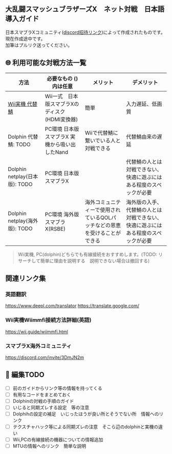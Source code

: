 ## 大乱闘スマッシュブラザーズX　ネット対戦　日本語導入ガイド
日本スマブラXコミュニティ([discord招待リンク](https://discord.gg/emdC7PfjW3))によって作成されたものです。  
現在作成途中です。  
加筆はプルリク送ってください。

## :globe_with_meridians: 利用可能な対戦方法一覧
方法 | 必要なもの ()内は任意 | メリット | デメリット 
---|---|---|---
[Wii実機 代替鯖](mds/wii-wiimmfi.md) | Wii一式　日本版スマブラXのディスク (HDMI変換器) | 簡単 | 入力遅延、低画質
Dolphin 代替鯖: TODO | PC環境 日本版スマブラX 実機から吸い出したNand | Wiiで代替鯖に繋いでいる人と対戦できる |代替鯖由来の遅延|
Dolphin netplay(日本版): TODO| PC環境 日本版スマブラX||代替鯖の人とは対戦できない、快適に遊ぶにはある程度のスペックが必要|
Dolphin netplay(海外版): TODO| PC環境 海外版スマブラX(RSBE)|海外コミュニティーで使用されているQOLパッチなどの恩恵を受けることができる|海外版の入手、代替鯖の人とは対戦できない、快適に遊ぶにはある程度のスペックが必要|
> Wii実機, PC(dolphin)どちらでも有線接続をおすすめします。(TODO: リサーチして簡単に理由を説明する　説明できない場合は撤回する)

## 関連リンク集
<!-- 関連しているものならばなんでもOK -->
### 英語翻訳
https://www.deepl.com/translator
https://translate.google.com/

### Wii実機Wiimmfi接続方法詳細(英語)
https://wii.guide/wiimmfi.html

### スマブラX海外コミュニティ
https://discord.com/invite/3DmJN2m

## :green_book: 編集TODO

- [ ] 前のガイドからリンク等の情報を持ってくる
- [ ] 有用なコードをまとめておく
- [ ] Dolphinの対戦の手順のガイド
- [ ] いじると同期ズレする設定　等の注意
- [ ] Dolphihの設定の補足　いじったほうが良い所とそうでない所　情報へのリンク
- [ ] テクスチャハック等による同期ズレの注意　そこら辺のdolphinと実機の違い
- [ ] Wii,PCの有線接続の機器についての情報追加
- [ ] MTUの情報へのリンク　簡単な説明
